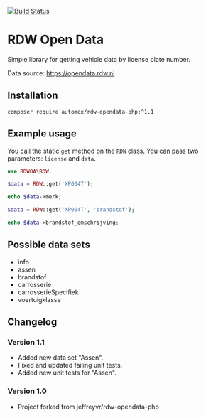 [![Build Status](https://travis-ci.org/automex/rdw-opendata-php.svg?branch=master)](https://travis-ci.org/automex/rdw-opendata-php)

# RDW Open Data

Simple library for getting vehicle data by license plate number.

Data source: https://opendata.rdw.nl

## Installation

`composer require automex/rdw-opendata-php:^1.1`

## Example usage

You call the static `get` method on the `RDW` class. You can pass two parameters: `license` and `data`.

```php
use RDWOA\RDW;

$data = RDW::get('XP004T');

echo $data->merk;
```

```php
$data = RDW::get('XP004T', 'brandstof');

echo $data->brandstof_omschrijving;
```

## Possible data sets

* info
* assen
* brandstof
* carrosserie
* carrosserieSpecifiek
* voertuigklasse

## Changelog

### Version 1.1
* Added new data set "Assen".
* Fixed and updated failing unit tests.
* Added new unit tests for "Assen".

### Version 1.0
* Project forked from jeffreyvr/rdw-opendata-php
